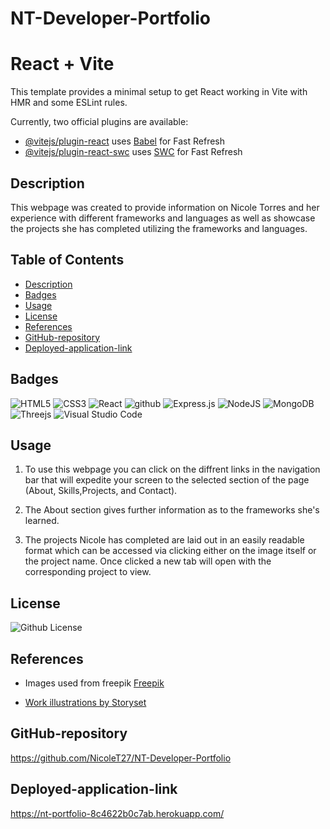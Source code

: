 # NT-Developer-Portfolio

# React + Vite

This template provides a minimal setup to get React working in Vite with HMR and some ESLint rules.

Currently, two official plugins are available:

- [@vitejs/plugin-react](https://github.com/vitejs/vite-plugin-react/blob/main/packages/plugin-react/README.md) uses [Babel](https://babeljs.io/) for Fast Refresh
- [@vitejs/plugin-react-swc](https://github.com/vitejs/vite-plugin-react-swc) uses [SWC](https://swc.rs/) for Fast Refresh

## Description

This webpage was created to provide information on Nicole Torres and her experience with different frameworks and languages as well as showcase the projects she has completed utilizing the frameworks and languages.

## Table of Contents
- [Description](#description)
- [Badges](#badges)
- [Usage](#usage)
- [License](#license)
- [References](#references)
- [GitHub-repository](#github-repository)
- [Deployed-application-link](#deployed-application-link)

## Badges
![HTML5](https://img.shields.io/badge/html5-%23E34F26.svg?style=for-the-badge&logo=html5&logoColor=white)
![CSS3](https://img.shields.io/badge/css3-%231572B6.svg?style=for-the-badge&logo=css3&logoColor=white)
![React](https://img.shields.io/badge/react-%2320232a.svg?style=for-the-badge&logo=react&logoColor=%2361DAFB)
![github](https://img.shields.io/badge/github-Profile-lightgrey.svg)
![Express.js](https://img.shields.io/badge/express.js-%23404d59.svg?style=for-the-badge&logo=express&logoColor=%2361DAFB)
![NodeJS](https://img.shields.io/badge/node.js-6DA55F?style=for-the-badge&logo=node.js&logoColor=white)
![MongoDB](https://img.shields.io/badge/MongoDB-%234ea94b.svg?style=for-the-badge&logo=mongodb&logoColor=white)
![Threejs](https://img.shields.io/badge/threejs-black?style=for-the-badge&logo=three.js&logoColor=white)
![Visual Studio Code](https://img.shields.io/badge/Visual%20Studio%20Code-0078d7.svg?style=for-the-badge&logo=visual-studio-code&logoColor=white)

## Usage

1. To use this webpage you can click on the diffrent links in the navigation bar that will expedite your screen to the selected section of the page (About, Skills,Projects, and Contact).

2. The About section gives further information as to the frameworks she's learned.

3. The projects Nicole has completed are laid out in an easily readable format which can be accessed via clicking either on the image itself or the project name. Once clicked a new tab will open with the corresponding project to view.


## License
![Github License](https://img.shields.io/badge/License-MIT-blue.svg)

## References
- Images used from freepik
<a href="https://www.freepik.com/free-vector/background-realistic-abstract-technology-particle_6938839.htm#query=website%20background&position=7&from_view=keyword&track=ais">Freepik</a>

- <a href="https://storyset.com/work">Work illustrations by Storyset</a>

## GitHub-repository
https://github.com/NicoleT27/NT-Developer-Portfolio

## Deployed-application-link
https://nt-portfolio-8c4622b0c7ab.herokuapp.com/
